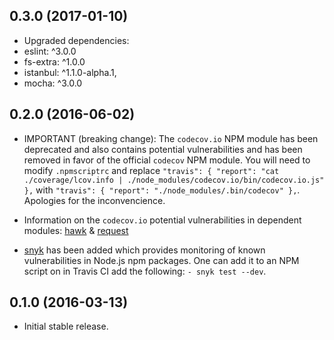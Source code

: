 ## 0.3.0 (2017-01-10)
- Upgraded dependencies:
- eslint: ^3.0.0
- fs-extra: ^1.0.0
- istanbul: ^1.1.0-alpha.1,
- mocha: ^3.0.0

## 0.2.0 (2016-06-02)
- IMPORTANT (breaking change): The `codecov.io` NPM module has been deprecated and also contains potential vulnerabilities and has been removed in favor of the official `codecov` NPM module. You will need to modify `.npmscriptrc` and replace `"travis": { "report": "cat ./coverage/lcov.info | ./node_modules/codecov.io/bin/codecov.io.js" },` with `"travis": { "report": "./node_modules/.bin/codecov" },`. Apologies for the inconvencience. 
- Information on the `codecov.io` potential vulnerabilities in dependent modules: [hawk](https://snyk.io/vuln/npm:hawk:20160119) & [request](https://snyk.io/vuln/npm:request:20160119)

- [snyk](https://www.npmjs.com/package/snyk) has been added which provides monitoring of known vulnerabilities in Node.js npm packages. One can add it to an NPM script on in Travis CI add the following: `- snyk test --dev`. 

## 0.1.0 (2016-03-13)
- Initial stable release.

